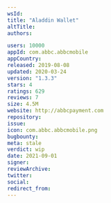```yaml
---
wsId: 
title: "Aladdin Wallet"
altTitle: 
authors:

users: 10000
appId: com.abbc.abbcmobile
appCountry: 
released: 2019-08-08
updated: 2020-03-24
version: "1.3.3"
stars: 4
ratings: 629
reviews: 7
size: 4.5M
website: http://abbcpayment.com
repository: 
issue: 
icon: com.abbc.abbcmobile.png
bugbounty: 
meta: stale
verdict: wip
date: 2021-09-01
signer: 
reviewArchive:
twitter: 
social:
redirect_from:
---
```


